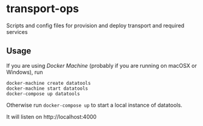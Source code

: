 # transport-ops
Scripts and config files for provision and deploy transport and required services

## Usage

If you are using _Docker Machine_ (probably if you are running on macOSX or Windows), run

```
docker-machine create datatools
docker-machine start datatools
docker-compose up datatools
```

Otherwise run `docker-compose up` to start a local instance of datatools.

It will listen on http://localhost:4000
